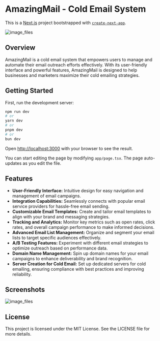 
# AmazingMail - Cold Email System

This is a [Next.js](https://nextjs.org) project bootstrapped with [`create-next-app`](https://nextjs.org/docs/app/api-reference/cli/create-next-app).

![image_files](image_files/amazingmail.webp)

## Overview
AmazingMail is a cold email system that empowers users to manage and automate their email outreach efforts effectively. With its user-friendly interface and powerful features, AmazingMail is designed to help businesses and marketers maximize their cold emailing strategies.

## Getting Started

First, run the development server:

```bash
npm run dev
# or
yarn dev
# or
pnpm dev
# or
bun dev
```

Open [http://localhost:3000](http://localhost:3000) with your browser to see the result.

You can start editing the page by modifying `app/page.tsx`. The page auto-updates as you edit the file.

## Features

- **User-Friendly Interface:** Intuitive design for easy navigation and management of email campaigns.
- **Integration Capabilities:** Seamlessly connects with popular email service providers for hassle-free email sending.
- **Customizable Email Templates:** Create and tailor email templates to align with your brand and messaging strategies.
- **Tracking and Analytics:** Monitor key metrics such as open rates, click rates, and overall campaign performance to make informed decisions.
- **Advanced Email List Management:** Organize and segment your email lists to target specific audiences effectively.
- **A/B Testing Features:** Experiment with different email strategies to optimize outreach based on performance data.
- **Domain Name Management:** Spin up domain names for your email campaigns to enhance deliverability and brand recognition.
- **Server Creation for Cold Email:** Set up dedicated servers for cold emailing, ensuring compliance with best practices and improving reliability.

## Screenshots

![image_files](image_files/appscreen.png)

## License

This project is licensed under the MIT License. See the LICENSE file for more details.
